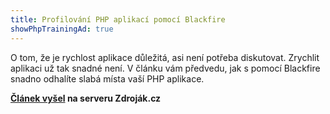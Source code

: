 ```yaml
---
title: Profilování PHP aplikací pomocí Blackfire
showPhpTrainingAd: true
---
```


O tom, že je rychlost aplikace důležitá, asi není potřeba diskutovat. Zrychlit aplikaci už tak snadné není. V článku vám předvedu, jak s pomocí Blackfire snadno odhalíte slabá místa vaší PHP aplikace.

**[Článek vyšel](https://www.zdrojak.cz/clanky/profilovani-php-aplikaci-pomoci-blackfire/) na serveru Zdroják.cz**
